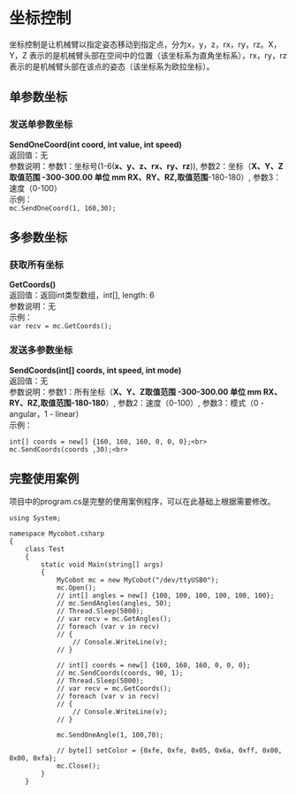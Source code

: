 # 坐标控制
坐标控制是让机械臂以指定姿态移动到指定点，分为x，y，z，rx，ry，rz。X，Y，Z 表示的是机械臂头部在空间中的位置（该坐标系为直角坐标系），rx，ry，rz表示的是机械臂头部在该点的姿态（该坐标系为欧拉坐标）。<br>
## 单参数坐标
### 发送单参数坐标<br>
**SendOneCoord(int coord, int value, int speed)**<br>
返回值：无<br>
参数说明：参数1：坐标号(1-6(**x、y、z、rx、ry、rz**)), 参数2：坐标（**X、Y、Z取值范围 -300-300.00 单位 mm  RX、RY、RZ,取值范围**-180-180）, 参数3：速度（0-100）<br>
示例：<br>
	`mc.SendOneCoord(1, 160,30);`
## 多参数坐标
### 获取所有坐标<br>
**GetCoords()**<br>
返回值：返回int类型数组，int[], length: 6<br>
参数说明：无<br>
示例：<br>
	`var recv = mc.GetCoords();`
### 发送多参数坐标<br>
**SendCoords(int[] coords, int speed, int mode)**<br>
返回值：无<br>
参数说明：参数1：所有坐标（**X、Y、Z取值范围 -300-300.00 单位 mm  RX、RY、RZ,取值范围-180-180**）, 参数2：速度（0-100）, 参数3：模式（0 - angular，1 - linear）<br>
示例：<br>

	int[] coords = new[] {160, 160, 160, 0, 0, 0};<br>
	mc.SendCoords(coords ,30);<br>

## 完整使用案例
项目中的program.cs是完整的使用案例程序，可以在此基础上根据需要修改。<br>

	using System;
	
	namespace Mycobot.csharp
	{
	    class Test 
	    {
	        static void Main(string[] args)
	        {
	            MyCobot mc = new MyCobot("/dev/ttyUSB0");
	            mc.Open();
	            // int[] angles = new[] {100, 100, 100, 100, 100, 100};
	            // mc.SendAngles(angles, 50);
	            // Thread.Sleep(5000);
	            // var recv = mc.GetAngles();
	            // foreach (var v in recv)
	            // {
	                // Console.WriteLine(v);
	            // }
	            
	            // int[] coords = new[] {160, 160, 160, 0, 0, 0};
	            // mc.SendCoords(coords, 90, 1);
	            // Thread.Sleep(5000);
	            // var recv = mc.GetCoords();
	            // foreach (var v in recv)
	            // {
	                // Console.WriteLine(v);
	            // }
	            
	            mc.SendOneAngle(1, 100,70);
	
	            // byte[] setColor = {0xfe, 0xfe, 0x05, 0x6a, 0xff, 0x00, 0x00, 0xfa};
	            mc.Close();
	        }
	    }

